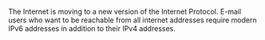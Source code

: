 
The Internet is moving to a new version of the Internet Protocol. E-mail users
who want to be reachable from all internet addresses require modern IPv6
addresses in addition to their IPv4 addresses.
